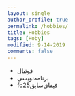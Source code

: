 ```yaml
---
layout: single
author_profile: true
permalink: /hobbies/
title: Hobbies
tags: [Hoby]
modified: 9-14-2019
comments: false
---
```



*  فوتبال
* برنامه‌نویسی 
* fc25فیفای‌سابق


